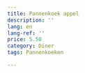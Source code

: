 ```yaml
---
title: Pannenkoek appel
description: ''
lang: en
lang-ref: ''
price: 5.50
category: Diner
tags: Pannenkoeken

---
```

